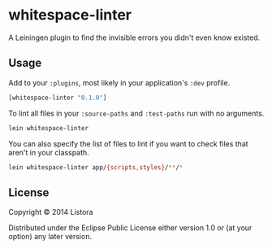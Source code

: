 # whitespace-linter

A Leiningen plugin to find the invisible errors you didn't even know
existed.

## Usage

Add to your `:plugins`, most likely in your application's `:dev`
profile.

``` clj
[whitespace-linter "0.1.0"]
```

To lint all files in your `:source-paths` and `:test-paths` run with
no arguments.

``` sh
lein whitespace-linter
```

You can also specify the list of files to lint if you want to check
files that aren't in your classpath.

``` sh
lein whitespace-linter app/{scripts,styles}/**/*
```

## License

Copyright © 2014 Listora

Distributed under the Eclipse Public License either version 1.0 or (at
your option) any later version.
